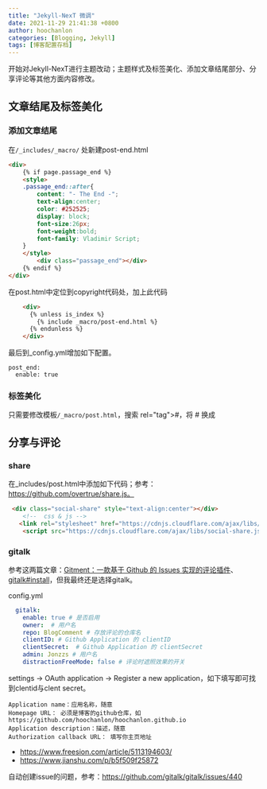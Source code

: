 ```yaml
---
title: "Jekyll-NexT 微调"
date: 2021-11-29 21:41:38 +0800
author: hoochanlon
categories: [Blogging, Jekyll]
tags: [博客配置存档]
---
```


开始对Jekyll-NexT进行主题改动；主题样式及标签美化、添加文章结尾部分、分享评论等其他方面内容修改。 <!-- more -->

## 文章结尾及标签美化

### 添加文章结尾

在`/_includes/_macro/` 处新建post-end.html

```html
<div>
    {% if page.passage_end %}
    <style>
    .passage_end::after{
        content: "- The End -";
        text-align:center;
        color: #252525;
        display: block;
        font-size:26px;
        font-weight:bold;
        font-family: Vladimir Script;
    }
    </style>
        <div class="passage_end"></div>
    {% endif %}
</div>
```
在post.html中定位到copyright代码处，加上此代码

```html
    <div>
      {% unless is_index %}
        {% include _macro/post-end.html %}
      {% endunless %}
    </div>
```

最后到_config.yml增加如下配置。

```
post_end:
  enable: true
```

### 标签美化

只需要修改模板`/_macro/post.html`，搜索 rel="tag">#，将 # 换成<i class="fa fa-tag"></i>

## 分享与评论

### share

在_includes/post.html中添加如下代码；参考：https://github.com/overtrue/share.js。

```html
 <div class="social-share" style="text-align:center"></div>
    <!--  css & js -->
   <link rel="stylesheet" href="https://cdnjs.cloudflare.com/ajax/libs/social-share.js/1.0.16/css/share.min.css">
    <script src="https://cdnjs.cloudflare.com/ajax/libs/social-share.js/1.0.16/js/social-share.min.js"></script>
```

### gitalk

参考这两篇文章：[Gitment：一款基于 Github 的 Issues 实现的评论插件](https://linux.cn/article-9018-1.html)、[gitalk#install](https://github.com/gitalk/gitalk#install)，但我最终还是选择gitalk。

config.yml

```yaml
  gitalk:
    enable: true # 是否启用
    owner:  # 用户名
    repo: BlogComment # 存放评论的仓库名
    clientID: # Github Application 的 clientID
    clientSecret:  # Github Application 的 clientSecret
    admin: Jonzzs # 用户名
    distractionFreeMode: false # 评论时遮照效果的开关
```

settings -> OAuth application -> Register a new application，如下填写即可找到clentid与clent secret。

```
Application name：应用名称，随意
Homepage URL： 必须是博客的github仓库，如https://github.com/hoochanlon/hoochanlon.github.io
Application description：描述，随意
Authorization callback URL： 填写你主页地址
```

* https://www.freesion.com/article/5113194603/
* https://www.jianshu.com/p/b5f509f25872

自动创建issue的问题，参考：https://github.com/gitalk/gitalk/issues/440
